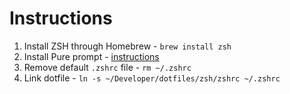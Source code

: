 # Instructions

1. Install ZSH through Homebrew - `brew install zsh`
2. Install Pure prompt - [instructions](https://github.com/sindresorhus/pure)
3. Remove default `.zshrc` file - `rm ~/.zshrc`
4. Link dotfile - `ln -s ~/Developer/dotfiles/zsh/zshrc ~/.zshrc`
